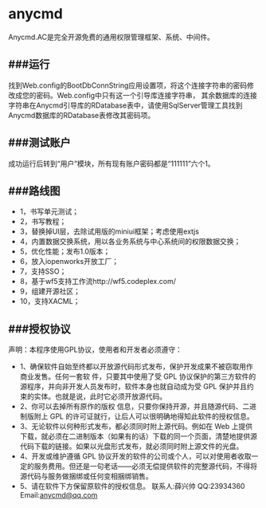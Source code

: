anycmd
======

Anycmd.AC是完全开源免费的通用权限管理框架、系统、中间件。

###运行
------------
找到Web.config的BootDbConnString应用设置项，将这个连接字符串的密码修改成您的密码。Web.config中只有这一个引导库连接字符串，
其余数据库的连接字符串在Anycmd引导库的RDatabase表中，请使用SqlServer管理工具找到Anycmd数据库的RDatabase表修改其密码项。

###测试账户
------------
成功运行后转到“用户”模块，所有现有账户密码都是“111111”六个1。

###路线图
------------ 
* 1，书写单元测试；
* 2，书写教程；
* 3，替换掉UI层，去除试用版的miniui框架；考虑使用extjs
* 4，内置数据交换系统，用以各业务系统与中心系统间的权限数据交换；
* 5，优化性能；发布1.0版本；
* 6，放入iopenworks开放工厂；
* 7，支持SSO；
* 8，基于wf5支持工作流http://wf5.codeplex.com/
* 9，组建开源社区；
* 10，支持XACML；

###授权协议
------------
声明：本程序使用GPL协议，使用者和开发者必须遵守：

* 1、确保软件自始至终都以开放源代码形式发布，保护开发成果不被窃取用作商业发售。任何一套软 件，只要其中使用了受 GPL 协议保护的第三方软件的源程序，并向非开发人员发布时，软件本身也就自动成为受 GPL 保护并且约束的实体。也就是说，此时它必须开放源代码。
* 2、你可以去掉所有原作的版权 信息，只要你保持开源，并且随源代码、二进制版附上 GPL 的许可证就行，让后人可以很明确地得知此软件的授权信息。
* 3、无论软件以何种形式发布，都必须同时附上源代码。例如在 Web 上提供下载，就必须在二进制版本（如果有的话）下载的同一个页面，清楚地提供源代码下载的链接。如果以光盘形式发布，就必须同时附上源文件的光盘。
* 4、开发或维护遵循 GPL 协议开发的软件的公司或个人，可以对使用者收取一定的服务费用。但还是一句老话——必须无偿提供软件的完整源代码，不得将源代码与服务做捆绑或任何变相捆绑销售。
* 5、请在软件下方保留原软件的授权信息。
联系人:薛兴帅
QQ:23934360
Email:anycmd@qq.com